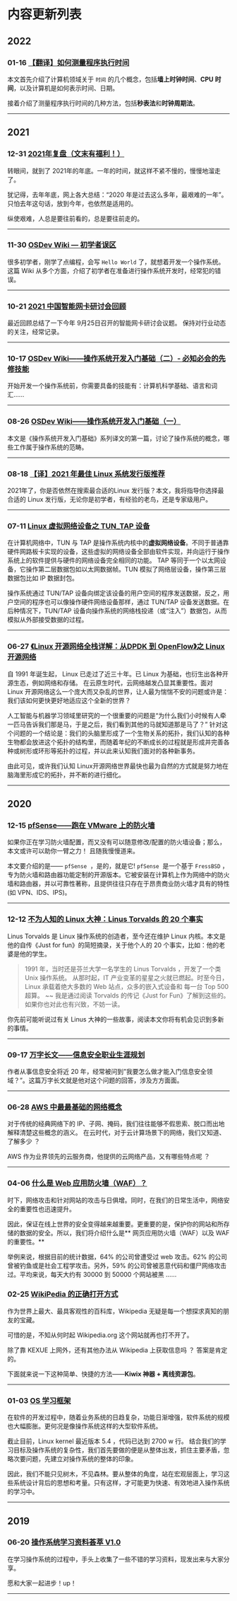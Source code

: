 # 内容更新列表

## 2022 
### 01-16 [【翻译】如何测量程序执行时间](talking/How2MeasureExecutionTimeof-a-Program.md)

本文首先介绍了计算机领域关于 `时间` 的几个概念，包括**墙上时钟时间**、**CPU 时间**，以及计算机是如何表示时间、日期。

接着介绍了测量程序执行时间的几种方法，包括**秒表法**和**时钟周期法**。

---





## 2021

### 12-31 [2021年复盘（文末有福利！）](talking/2021-retrospective.md)

转眼间，就到了 2021年的年底。一年的时间，就这样不紧不慢的，慢慢地溜走了。

犹记得，去年年底，网上各大总结：“2020 年是过去这么多年，最艰难的一年”。只怕去年这句话，放到今年，也依然是适用的。

纵使艰难，人总是要往前看的，总是要往前走的。



---



### 11-30 [ OSDev Wiki — 初学者误区](osdev/OSDevWiki-BeginnerMistakes.md)

很多初学者，刚学了点编程，会写 `Hello World` 了，就想着开发一个操作系统。这篇 Wiki 从多个方面，介绍了初学者在准备进行操作系统开发时，经常犯的错误。

---



### 10-21 [2021 中国智能网卡研讨会回顾](translate/net/2021_SmartNIC_Conference.md)

最近回顾总结了一下今年 9月25日召开的智能网卡研讨会议题。
保持对行业动态的关注，经常记录。

---


### 10-17 [OSDev Wiki——操作系统开发入门基础（二）- 必知必会的先修技能](osdev/OSDevWiki-Required_Knowledge.md)

开始开发一个操作系统前，你需要具备的技能有：计算机科学基础、语言和词汇……

---

### 08-26 [OSDev Wiki——操作系统开发入门基础（一）](osdev/OSDevWiki-BasicInformation-Introduction.md)

本文是《操作系统开发入门基础》系列译文的第一篇，讨论了操作系统的概念，哪些工作属于操作系统的范畴。

---

### 08-18 [【译】2021 年最佳 Linux 系统发行版推荐](talking/2021_best-linux-distro.md)

2021年了，你是否依然在搜索最合适的Linux 发行版？本文，我将指导你选择最合适的 Linux 发行版，无论你是初学者，有经验的老鸟，还是专家级用户。

---

### 07-11 [Linux 虚拟网络设备之 TUN_TAP 设备](translate/net/linux_tun_tap.md)

在计算机网络中，TUN 与 TAP 是操作系统内核中的**虚拟网络设备**。不同于普通靠硬件网路板卡实现的设备，这些虚拟的网络设备全部由软件实现，并向运行于操作系统上的软件提供与硬件的网络设备完全相同的功能。
TAP 等同于一个以太网设备，它操作第二层数据包如以太网数据帧。TUN 模拟了网络层设备，操作第三层数据包比如 IP 数据封包。

操作系统通过 TUN/TAP 设备向绑定该设备的用户空间的程序发送数据，反之，用户空间的程序也可以像操作硬件网络设备那样，通过 TUN/TAP 设备发送数据。在后种情况下，TUN/TAP 设备向操作系统的网络栈投递（或“注入”）数据包，从而模拟从外部接受数据的过程。

---

### 06-27 [《Linux 开源网络全栈详解：从DPDK 到 OpenFlow》之 Linux 开源网络](translate/net/linux_opensource_network.md)

自 1991 年诞生起， Linux 已走过了近三十年。已 Linux 为基础，也衍生出各种开源生态，例如网络和存储。
在云原生时代，云网络越发凸显其重要性。面对 Linux 开源网络这么一个庞大而又杂乱的世界，让人最为惴惴不安的问题或许是：我们该如何更快更好地适应这个全新的世界？

人工智能与机器学习领域里研究的一个很重要的问题是“为什么我们小时候有人牵一匹马告诉我们那是马，于是之后，我们看到其他的马就知道那是马了？”
针对这个问题的一个结论是：我们的头脑里形成了一个生物关系的拓扑，我们认知的各种生物都会放进这个拓扑的结构里，而随着年纪的不断成长的过程就是形成并完善各种或树形或环形等拓扑的过程，并以此来认知我们面对的各种新事务。

由此可见，或许我们认知 Linux开源网络世界最快也最为自然的方式就是努力地在脑海里形成它的拓扑，并不断的进行细化。

---

## 2020

### 12-15 [pfSense——跑在 VMware 上的防火墙](translate/cybersecurity/pfSense_firewall_on_VM.md)

如果你正在学习防火墙配置，而又没有可以随意修改/配置的防火墙设备；那么，本文或许可以助你一臂之力！
且随我慢慢道来。

本文要介绍的是—— `pfSense`  ，是的，就是它!
`pfSense`  是一个基于 `FressBSD` ，专为防火墙和路由器功能定制的开源版本。它被安装在计算机上作为网络中的防火墙和路由器，并以可靠性著称，且提供往往只存在于昂贵商业防火墙才具有的特性(如 VPN、IDS、IPS)。

---

### 12-12 [不为人知的 Linux 大神：Linus Torvalds 的 20 个事实](talking/20_facts_about_Linus_Torvalds.md)

Linus Torvalds 是 Linux 操作系统的创造者，至今还在维护 Linux 内核。本文是他的自传《Just for fun》的简短摘录，关于他个人的 20 个事实，比如：他的老婆是他的学生。


> 1991 年，当时还是芬兰大学一名学生的  Linus Torvalds ，开发了一个类 Unix 操作系统。
> 从那时起，IT 产业变革的星星之火就已燃起。时至今日，Linux 承载着绝大多数的 Web 站点，众多的嵌入式设备和 每一台 Top 500 超算。
> ~~
> 我是通过阅读 Torvalds 的传记《Just for Fun》了解到这些的。如果你也对此也有兴致，不妨一读。

你先前可能听说过有关 Linus 大神的一些故事，阅读本文你将有机会见识到多新的事情。

---

### 09-17 [万字长文——信息安全职业生涯规划](translate/cybersecurity/cybersecurity_career.md)

作者从事信息安全将近 20 年，经常被问到”我要怎么做才能入门信息安全领域？”。这篇万字长文就是他对这个问题的回答，涉及方方面面。


---


### 06-28 [AWS 中最最基础的网络概念](translate/net/basic_aws_network_concepts.md)

对于传统的经典网络下的 IP、子网、掩码，我们往往能够不假思索、脱口而出地解释清楚这些概念的涵义。
在云时代，对于云计算场景下的网络，我们又知道、了解多少 ？

AWS 作为业界领先的云服务商，他提供的云网络产品，又有哪些特点呢 ？

---

### 04-06 [什么是 Web 应用防火墙（WAF）？](translate/cybersecurity/what_is_waf.md)

时下，网络攻击和针对网站的攻击与日俱增。同时，在我们的日常生活中，网络安全的重要性也迅速提升。

因此，保证在线上世界的安全变得越来越重要。更重要的是，保护你的网站和所存储的数据的安全。所以，我们将介绍什么是** 网页应用防火墙（WAF）以及 WAF 的重要性。**

举例来说，根据目前的统计数据，64% 的公司曾遭受过 web 攻击。62% 的公司曾被钓鱼或是社会工程学攻击。另外，59%  的公司曾被恶意代码和僵尸网络攻击过。平均来说，每天大约有 30000 到 50000 个网站被黑 ……

### 02-25 [WikiPedia 的正确打开方式](talking/open_WikiPedia_in_correct_way.md)

作为世界上最大、最具客观性的百科库，Wikipedia 无疑是每一个想探求真知的朋友的宝藏。

可惜的是，不知从何时起 Wikipedia.org 这个网站就再也打不开了。

除了靠 KEXUE 上网外，还有其他办法从 Wikipedia 上获取信息吗 ？ 答案是肯定的。

下面就来说一下这种简单、快捷的方法——**Kiwix 神器 + 离线资源包**。

---

### 01-03 [OS 学习框架](os/os_study_structure.md)

在软件的开发过程中，随着业务系统的日趋复杂，功能日渐增强，软件系统的规模也大幅膨胀。更何况是像操作系统这样的大型软件系统。

截止目前，Linux kernel 最近版本 5.4 ，代码已达到 2700 w 行。
结合我们的学习目标及操作系统的复杂性，我们首先要做的便是从整体出发，抓住主要矛盾，忽略次要问题，先建立对操作系统的整体的印象。

因此，我们不能只见树木，不见森林。要从整体的角度，站在宏观层面上，学习这些系统设计背后的思想和考量。只有这样，才可能更为快速、有效地进入操作系统的学习中。


---



## 2019 

### 06-20 [操作系统学习资料荟萃 V1.0](os/os-res_v1.0.md)

在学习操作系统的过程中，手头上收集了一些不错的学习资料，现发出来与大家分享。

愿和大家一起进步！up！

---

 